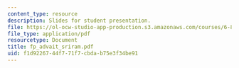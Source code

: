 ```yaml
---
content_type: resource
description: Slides for student presentation.
file: https://ol-ocw-studio-app-production.s3.amazonaws.com/courses/6-895-theory-of-parallel-systems-sma-5509-fall-2003/f1d9226744f771f7cbdab75e3f34be91_fp_advait_sriram.pdf
file_type: application/pdf
resourcetype: Document
title: fp_advait_sriram.pdf
uid: f1d92267-44f7-71f7-cbda-b75e3f34be91
---
```

